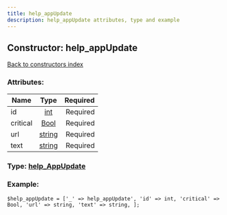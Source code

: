 ```yaml
---
title: help_appUpdate
description: help_appUpdate attributes, type and example
---
```

## Constructor: help\_appUpdate  
[Back to constructors index](index.md)



### Attributes:

| Name     |    Type       | Required |
|----------|:-------------:|---------:|
|id|[int](../types/int.md) | Required|
|critical|[Bool](../types/Bool.md) | Required|
|url|[string](../types/string.md) | Required|
|text|[string](../types/string.md) | Required|



### Type: [help\_AppUpdate](../types/help_AppUpdate.md)


### Example:

```
$help_appUpdate = ['_' => help_appUpdate', 'id' => int, 'critical' => Bool, 'url' => string, 'text' => string, ];
```